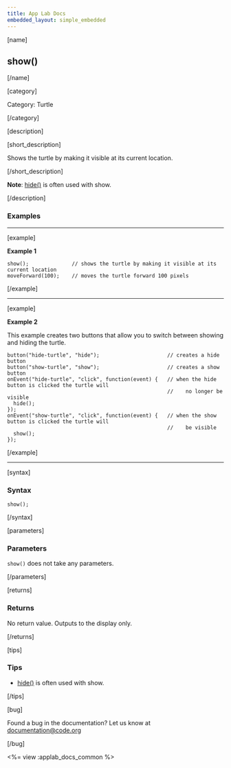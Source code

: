 ```yaml
---
title: App Lab Docs
embedded_layout: simple_embedded
---
```


[name]

## show()
[/name]


[category]

Category: Turtle

[/category]

[description]

[short_description]

Shows the turtle by making it visible at its current location.

[/short_description]

**Note**: [hide()](/applab/docs/hide) is often used with show.

[/description]

### Examples
____________________________________________________

[example]

**Example 1**


```
show();              // shows the turtle by making it visible at its current location
moveForward(100);    // moves the turtle forward 100 pixels
```

[/example]

____________________________________________________

[example]

**Example 2**

This example creates two buttons that allow you to switch between showing and hiding the turtle.


```
button("hide-turtle", "hide");                      // creates a hide button
button("show-turtle", "show");                      // creates a show button
onEvent("hide-turtle", "click", function(event) {   // when the hide button is clicked the turtle will
                                                    //    no longer be visible
  hide();
});
onEvent("show-turtle", "click", function(event) {   // when the show button is clicked the turtle will
                                                    //    be visible
  show();
});
```

[/example]

____________________________________________________

[syntax]

### Syntax

```
show();
```

[/syntax]

[parameters]

### Parameters
`show()` does not take any parameters.

[/parameters]

[returns]

### Returns
No return value. Outputs to the display only.

[/returns]

[tips]

### Tips
- [hide()](/applab/docs/hide) is often used with show.

[/tips]

[bug]

Found a bug in the documentation? Let us know at documentation@code.org

[/bug]

<%= view :applab_docs_common %>
